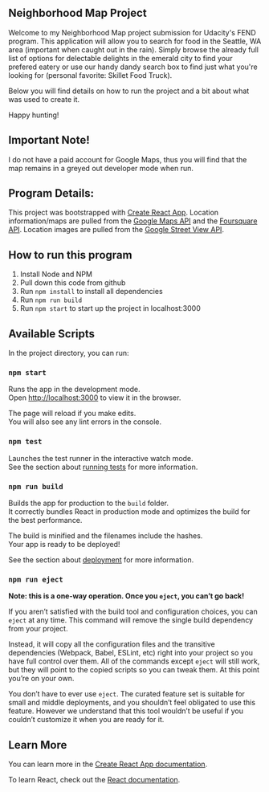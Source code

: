 ## Neighborhood Map Project
Welcome to my Neighborhood Map project submission for Udacity's FEND program. This application will allow you to search for food in the Seattle, WA area (important when caught out in the rain). Simply browse the already full list of options for delectable delights in the emerald city to find your prefered eatery or use our handy dandy search box to find just what you're looking for (personal favorite: Skillet Food Truck).

Below you will find details on how to run the project and a bit about what was used to create it.

Happy hunting!

## Important Note!
I do not have a paid account for Google Maps, thus you will find that the map remains in a greyed out developer mode when run. 

## Program Details:
This project was bootstrapped with [Create React App](https://github.com/facebook/create-react-app).
Location information/maps are pulled from the [Google Maps API](https://developers.google.com/maps/documentation/) and the [Foursquare API](https://developer.foursquare.com/).
Location images are pulled from the [Google Street View API](https://developers.google.com/maps/documentation/streetview/intro).

## How to run this program
1. Install Node and NPM
2. Pull down this code from github
3. Run `npm install` to install all dependencies
4. Run `npm run build`
5. Run `npm start` to start up the project in localhost:3000


## Available Scripts

In the project directory, you can run:

### `npm start`

Runs the app in the development mode.<br>
Open [http://localhost:3000](http://localhost:3000) to view it in the browser.

The page will reload if you make edits.<br>
You will also see any lint errors in the console.

### `npm test`

Launches the test runner in the interactive watch mode.<br>
See the section about [running tests](https://facebook.github.io/create-react-app/docs/running-tests) for more information.

### `npm run build`

Builds the app for production to the `build` folder.<br>
It correctly bundles React in production mode and optimizes the build for the best performance.

The build is minified and the filenames include the hashes.<br>
Your app is ready to be deployed!

See the section about [deployment](https://facebook.github.io/create-react-app/docs/deployment) for more information.

### `npm run eject`

**Note: this is a one-way operation. Once you `eject`, you can’t go back!**

If you aren’t satisfied with the build tool and configuration choices, you can `eject` at any time. This command will remove the single build dependency from your project.

Instead, it will copy all the configuration files and the transitive dependencies (Webpack, Babel, ESLint, etc) right into your project so you have full control over them. All of the commands except `eject` will still work, but they will point to the copied scripts so you can tweak them. At this point you’re on your own.

You don’t have to ever use `eject`. The curated feature set is suitable for small and middle deployments, and you shouldn’t feel obligated to use this feature. However we understand that this tool wouldn’t be useful if you couldn’t customize it when you are ready for it.

## Learn More

You can learn more in the [Create React App documentation](https://facebook.github.io/create-react-app/docs/getting-started).

To learn React, check out the [React documentation](https://reactjs.org/).
